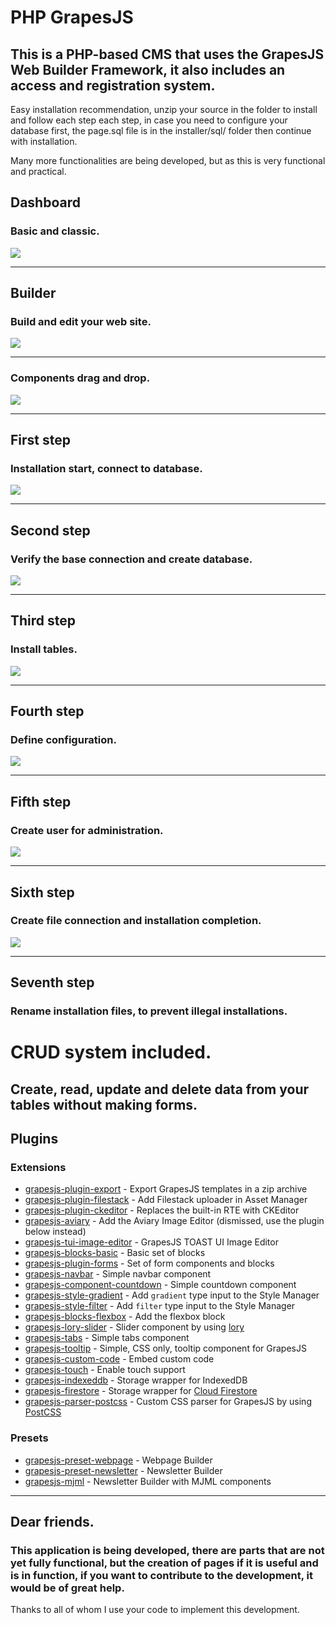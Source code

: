 # PHP GrapesJS

## This is a PHP-based CMS that uses the GrapesJS Web Builder Framework, it also includes an access and registration system. 

Easy installation recommendation, unzip your source in the folder to install and follow each step each step, in case you need to configure your database first, the page.sql file is in the installer/sql/ folder then continue with installation. 

Many more functionalities are being developed, but as this is very functional and practical.

## Dashboard
### Basic and classic.
<img src="https://pepiuox.net/files/builder1.jpg">
<hr>

## Builder
### Build and edit your web site.
<img src="https://pepiuox.net/files/builder2.jpg">
<hr>

### Components drag and drop.
<img src="https://pepiuox.net/files/builder3.jpg">
<hr>

## First step
### Installation start, connect to database.
<img src="https://pepiuox.net/files/first-step.jpg">
<hr>

## Second step
### Verify the base connection and create database.
<img src="https://pepiuox.net/files/second-step1.jpg">
<hr>

## Third step
### Install tables.
<img src="https://pepiuox.net/files/third-step.jpg">
<hr>

## Fourth step
### Define configuration.
<img src="https://pepiuox.net/files/fourth-step1.jpg">
<hr>

## Fifth step
### Create user for administration.
<img src="https://pepiuox.net/files/fifth-step1.jpg">
<hr>

## Sixth step
### Create file connection and installation completion.
<img src="https://pepiuox.net/files/sixth-step.jpg">
<hr>

## Seventh step 
### Rename installation files, to prevent illegal installations. 

# CRUD system included.
## Create, read, update and delete data from your tables without making forms. 

## Plugins

### Extensions
* [grapesjs-plugin-export](https://github.com/artf/grapesjs-plugin-export) - Export GrapesJS templates in a zip archive
* [grapesjs-plugin-filestack](https://github.com/artf/grapesjs-plugin-filestack) - Add Filestack uploader in Asset Manager
* [grapesjs-plugin-ckeditor](https://github.com/artf/grapesjs-plugin-ckeditor) - Replaces the built-in RTE with CKEditor
* [grapesjs-aviary](https://github.com/artf/grapesjs-aviary) - Add the Aviary Image Editor (dismissed, use the plugin below instead)
* [grapesjs-tui-image-editor](https://github.com/artf/grapesjs-tui-image-editor) - GrapesJS TOAST UI Image Editor
* [grapesjs-blocks-basic](https://github.com/artf/grapesjs-blocks-basic) - Basic set of blocks
* [grapesjs-plugin-forms](https://github.com/artf/grapesjs-plugin-forms) - Set of form components and blocks
* [grapesjs-navbar](https://github.com/artf/grapesjs-navbar) - Simple navbar component
* [grapesjs-component-countdown](https://github.com/artf/grapesjs-component-countdown) - Simple countdown component
* [grapesjs-style-gradient](https://github.com/artf/grapesjs-style-gradient) - Add `gradient` type input to the Style Manager
* [grapesjs-style-filter](https://github.com/artf/grapesjs-style-filter) - Add `filter` type input to the Style Manager
* [grapesjs-blocks-flexbox](https://github.com/artf/grapesjs-blocks-flexbox) - Add the flexbox block
* [grapesjs-lory-slider](https://github.com/artf/grapesjs-lory-slider) - Slider component by using [lory](https://github.com/meandmax/lory)
* [grapesjs-tabs](https://github.com/artf/grapesjs-tabs) - Simple tabs component
* [grapesjs-tooltip](https://github.com/artf/grapesjs-tooltip) - Simple, CSS only, tooltip component for GrapesJS
* [grapesjs-custom-code](https://github.com/artf/grapesjs-custom-code) - Embed custom code
* [grapesjs-touch](https://github.com/artf/grapesjs-touch) - Enable touch support
* [grapesjs-indexeddb](https://github.com/artf/grapesjs-indexeddb) - Storage wrapper for IndexedDB
* [grapesjs-firestore](https://github.com/artf/grapesjs-firestore) - Storage wrapper for [Cloud Firestore](https://firebase.google.com/docs/firestore)
* [grapesjs-parser-postcss](https://github.com/artf/grapesjs-parser-postcss) - Custom CSS parser for GrapesJS by using [PostCSS](https://github.com/postcss/postcss)

### Presets
* [grapesjs-preset-webpage](https://github.com/artf/grapesjs-preset-webpage) - Webpage Builder
* [grapesjs-preset-newsletter](https://github.com/artf/grapesjs-preset-newsletter) - Newsletter Builder
* [grapesjs-mjml](https://github.com/artf/grapesjs-mjml) - Newsletter Builder with MJML components

<hr>

## Dear friends.
### This application is being developed, there are parts that are not yet fully functional, but the creation of pages if it is useful and is in function, if you want to contribute to the development, it would be of great help.
Thanks to all of whom I use your code to implement this development.
